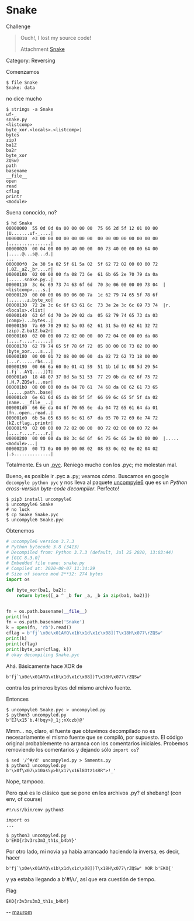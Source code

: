 Snake
=====

Challenge

> Ouch!, I lost my source code!
>
> Attachment
> [Snake](https://github.com/estebancano-dev/CTF-Writeups/blob/master/20200626%20Ekoparty%20Pre-CTF/Files/Snake?raw=true)

Category: Reversing

Comenzamos

    $ file Snake
    Snake: data

no dice mucho

    $ strings -a Snake
    uf-_
    snake.py
    <listcomp>
    byte_xor.<locals>.<listcomp>)
    bytes
    zip)
    ba1Z
    ba2r
    byte_xor
    ZQSw)
    path
    basename
    __file__
    open
    read
    cflag
    printr
    <module>

Suena conocido, no?

    $ hd Snake
    00000000  55 0d 0d 0a 00 00 00 00  75 66 2d 5f 12 01 00 00  |U.......uf-_....|
    00000010  e3 00 00 00 00 00 00 00  00 00 00 00 00 00 00 00  |................|
    00000020  00 04 00 00 00 40 00 00  00 73 40 00 00 00 64 00  |.....@...s@...d.|
    ...
    000000f0  2e 30 5a 02 5f 61 5a 02  5f 62 72 02 00 00 00 72  |.0Z._aZ._br....r|
    00000100  02 00 00 00 fa 08 73 6e  61 6b 65 2e 70 79 da 0a  |......snake.py..|
    00000110  3c 6c 69 73 74 63 6f 6d  70 3e 06 00 00 00 73 04  |<listcomp>....s.|
    00000120  00 00 00 06 00 06 00 7a  1c 62 79 74 65 5f 78 6f  |.......z.byte_xo|
    00000130  72 2e 3c 6c 6f 63 61 6c  73 3e 2e 3c 6c 69 73 74  |r.<locals>.<list|
    00000140  63 6f 6d 70 3e 29 02 da  05 62 79 74 65 73 da 03  |comp>)...bytes..|
    00000150  7a 69 70 29 02 5a 03 62  61 31 5a 03 62 61 32 72  |zip).Z.ba1Z.ba2r|
    00000160  02 00 00 00 72 02 00 00  00 72 04 00 00 00 da 08  |....r....r......|
    00000170  62 79 74 65 5f 78 6f 72  05 00 00 00 73 02 00 00  |byte_xor....s...|
    00000180  00 00 01 72 08 00 00 00  da 02 72 62 73 18 00 00  |...r......rbs...|
    00000190  00 66 6a 60 0e 01 41 59  51 1b 1d 1c 08 5d 29 54  |.fj`..AYQ....])T|
    000001a0  18 48 07 37 0d 5a 51 53  77 29 0b da 02 6f 73 72  |.H.7.ZQSw)...osr|
    000001b0  08 00 00 00 da 04 70 61  74 68 da 08 62 61 73 65  |......path..base|
    000001c0  6e 61 6d 65 da 08 5f 5f  66 69 6c 65 5f 5f da 02  |name..__file__..|
    000001d0  66 6e da 04 6f 70 65 6e  da 04 72 65 61 64 da 01  |fn..open..read..|
    000001e0  6b 5a 05 63 66 6c 61 67  da 05 70 72 69 6e 74 72  |kZ.cflag..printr|
    000001f0  02 00 00 00 72 02 00 00  00 72 02 00 00 00 72 04  |....r....r....r.|
    00000200  00 00 00 da 08 3c 6d 6f  64 75 6c 65 3e 03 00 00  |.....<module>...|
    00000210  00 73 0a 00 00 00 08 02  08 03 0c 02 0e 02 04 02  |.s..............|

Totalmente. Es un [.pyc](https://tutorial.python.org.ar/en/latest/modules.html#archivos-compilados-de-python).
Reniego mucho con los .pyc; me molestan mal.

Bueno, es posible ir .pyc a .py; veamos cómo. Buscamos en google
`decompyle python pyc` y nos lleva al paquete
[uncompyle6](https://pypi.org/project/uncompyle6/) que es un
_Python cross-version byte-code decompiler_. Perfecto!

    $ pip3 install uncompyle6
    $ uncompyle6 Snake
    # no luck
    $ cp Snake Snake.pyc
    $ uncompyle6 Snake.pyc

Obtenemos

```python
# uncompyle6 version 3.7.3
# Python bytecode 3.8 (3413)
# Decompiled from: Python 3.7.3 (default, Jul 25 2020, 13:03:44) 
# [GCC 8.3.0]
# Embedded file name: snake.py
# Compiled at: 2020-08-07 11:34:29
# Size of source mod 2**32: 274 bytes
import os

def byte_xor(ba1, ba2):
    return bytes([_a ^ _b for _a, _b in zip(ba1, ba2)])


fn = os.path.basename(__file__)
print(fn)
fn = os.path.basename('Snake')
k = open(fn, 'rb').read()
cflag = b'fj`\x0e\x01AYQ\x1b\x1d\x1c\x08])T\x18H\x077\rZQSw'
print(k)
print(cflag)
print(byte_xor(cflag, k))
# okay decompiling Snake.pyc
```

Ahá. Básicamente hace XOR de

    b'fj`\x0e\x01AYQ\x1b\x1d\x1c\x08])T\x18H\x077\rZQSw'

contra los primeros bytes del mismo archivo fuente.

Entonces

    $ uncompyle6 Snake.pyc > uncompyled.py
    $ python3 uncompyled.py
    b'EJ\x15`b.4!bqy>}_1j;nXczb}@'

Mmm... no, claro, el fuente que obtuvimos decompilado no es
necesariamente el mismo fuente que se compiló, por supuesto.
El código original probablemente no arranca con los
comentarios iniciales. Probemos removiendo los comentarios y
dejando sólo `import os`?

    $ sed '/^#/d' uncompyled.py > 5mments.py
    $ python3 uncompyled.py
    b'\x0f\x07\x10as5y>h\x17\x16l8Otz1sRR">!_'

Nope, tampoco.

Pero qué es lo clásico que se pone en los archivos .py?
el shebang! (con env, of course)

    #!/usr/bin/env python3

    import os
    ...

    $ python3 uncompyled.py
    b'EKO{r3v3rs3m3_th1s_b4bY}'

Por otro lado, mi novia ya había arrancado haciendo la inversa,
es decir, hacer

    b'fj`\x0e\x01AYQ\x1b\x1d\x1c\x08])T\x18H\x077\rZQSw' XOR b'EKO{'

y ya estaba llegando a b'#!/u', así que era cuestión de tiempo.

Flag

    EKO{r3v3rs3m3_th1s_b4bY}

-- [maurom](https://maurom.com/)


